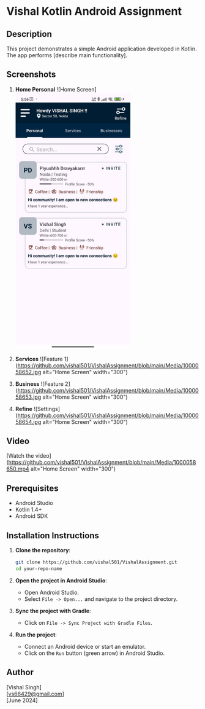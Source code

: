 # Vishal Kotlin Android Assignment

## Description
This project demonstrates a simple Android application developed in Kotlin. The app performs [describe main functionality].

## Screenshots
1. **Home Personal**
   ![Home Screen] <img src="https://github.com/vishal501/VishalAssignment/blob/main/Media/1000058651.jpg" alt="Home Screen" width="300">
   
2. **Services**
   ![Feature 1](https://github.com/vishal501/VishalAssignment/blob/main/Media/1000058652.jpg alt="Home Screen" width="300")
   
3. **Business**
   ![Feature 2](https://github.com/vishal501/VishalAssignment/blob/main/Media/1000058653.jpg alt="Home Screen" width="300")
   
4. **Refine**
   ![Settings](https://github.com/vishal501/VishalAssignment/blob/main/Media/1000058654.jpg alt="Home Screen" width="300")

## Video
[Watch the video](https://github.com/vishal501/VishalAssignment/blob/main/Media/1000058650.mp4 alt="Home Screen" width="300")

## Prerequisites
- Android Studio
- Kotlin 1.4+
- Android SDK

## Installation Instructions

1. **Clone the repository**:
    ```bash
    git clone https://github.com/vishal501/VishalAssignment.git
    cd your-repo-name
    ```

2. **Open the project in Android Studio**:
    - Open Android Studio.
    - Select `File -> Open...` and navigate to the project directory.

3. **Sync the project with Gradle**:
    - Click on `File -> Sync Project with Gradle Files`.

4. **Run the project**:
    - Connect an Android device or start an emulator.
    - Click on the `Run` button (green arrow) in Android Studio.

## Author
[Vishal Singh]  
[vs66429@gmail.com]  
[June 2024]


